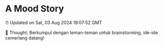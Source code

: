# A Mood Story

⏰ Updated on Sat, 03 Aug 2024 19:07:52 GMT

💭 Thought: Berkumpul dengan teman-teman untuk brainstorming, ide-ide cemerlang datang!

